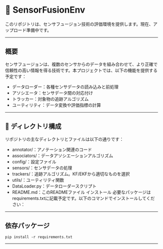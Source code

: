 # 🚀 SensorFusionEnv 
このリポジトリは、センサフュージョン技術の評価環境を提供します。現在、アップロード準備中です。

---

## 概要
センサフュージョンは、複数のセンサからのデータを組み合わせて、より正確で信頼性の高い情報を得る技術です。本プロジェクトでは、以下の機能を提供する予定です：

- データローダー：各種センサデータの読み込みと前処理
- アソシエータ：センサデータ間の対応付け
- トラッカー：対象物の追跡アルゴリズム
- ユーティリティ：データ変換や評価指標の計算

--- 
## 📂 ディレクトリ構成
リポジトリの主なディレクトリとファイルは以下の通りです：

- annotator/：アノテーション関連のコード
- associators/：データアソシエーションアルゴリズム
- config/：設定ファイル
- sensors/：センサデータの処理
- trackers/：追跡アルゴリズム。KF/EKFから適切なものを選択
- utils/：ユーティリティ関数
- DataLoader.py：データローダースクリプト
- README.md：このREADMEファイル
インストール
必要なパッケージはrequirements.txtに記載予定です。以下のコマンドでインストールしてください：
---
## 依存パッケージ
```
pip install -r requirements.txt
```
---

